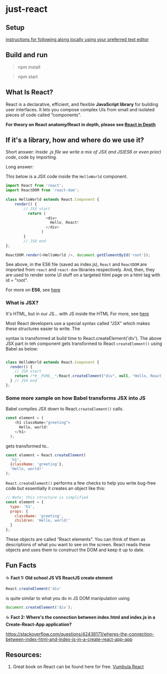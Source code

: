 # just-react

## Setup

[instructions for following along locally using your preferred text editor
](https://reactjs.org/tutorial/tutorial.html#setup-option-2-local-development-environment)

## Build and run

> npm install

> npm start

## What Is React?

React is a declarative, efficient, and flexible **JavaScript library** for building user interfaces. It lets you compose complex UIs from small and isolated pieces of code called “components”.

**For theory on React anatomy/React in depth, please see [React in Depth](docs/mds/react-in-depth.md)**

## If it's a library, how and where do we use it?

Short answer: *Inside .js file we write a mix of JSX and JS(ES6 or even prior) code*, code by importing.

Long answer:

This below is a JSX code inside the `HelloWorld` component.


```js
import React from 'react';
import ReactDOM from 'react-dom';
 
class HelloWorld extends React.Component {
    render() {
        // JSX start
          return (
                  <div>
                    Hello, React!
                  </div>
                )
        }
        // JSX end
};
 
ReactDOM.render(<HelloWorld />, document.getElementById('root'));
```

See above, in the ES6 file (saved as index.js), `React` and `ReactDOM` are imported from `react` and `react-dom` libraries respectively. And, then, they are used to render some UI stuff on a targeted html page on a html tag with id = "root".


For more on **ES6**, see [here](https://github.com/boseabhishek/just-about-javascript/blob/main/README.md#i-keep-on-hearing-about-es6-whats-the-fuss--all-about)


### What is JSX?

 It's HTML, but in our JS... with JS inside the HTML For more, see [here](https://reactjs.org/docs/introducing-jsx.html)

Most React developers use a special syntax called “JSX” which makes these structures easier to write. The <div /> syntax is transformed at build time to React.createElement('div'). The above JSX part in teh component gets transformed to React `createElement()` using Babel as below:

```js

class HelloWorld extends React.Component {
  render() {
    // JSX start
    return /*#__PURE__*/React.createElement("div", null, "Hello, React!");
  } // JSX end
};

```

### Some more xample on how Babel transforms JSX into JS

Babel compiles JSX down to React.`createElement()` calls.

```js
const element = (
    <h1 className="greeting">
      Hello, world!
    </h1>
  );
```
gets transformed to..

```js
const element = React.createElement(
  'h1',
  {className: 'greeting'},
  'Hello, world!'
); 
```
`React.createElement()` performs a few checks to help you write bug-free code but essentially it creates an object like this:

```js
// Note: this structure is simplified
const element = {
  type: 'h1',
  props: {
    className: 'greeting',
    children: 'Hello, world!'
  }
};
```

These objects are called “React elements”. You can think of them as descriptions of what you want to see on the screen. React reads these objects and uses them to construct the DOM and keep it up to date.

## Fun Facts

:coffee:    **Fact 1: Old school JS VS ReactJS create element**

```js
React.createElement('div'
```

is quite similar to what you do in JS DOM manipulation using 
```js
document.createElement('div');
```

:coffee:    **Fact 2: Where's the connection between index.html and index.js in a Create-React-App application?**


https://stackoverflow.com/questions/42438171/wheres-the-connection-between-index-html-and-index-js-in-a-create-react-app-app


## Resources:

1. Great book on React can be found here for free. [Vumbula React](docs/Vumbula_React.pdf)



